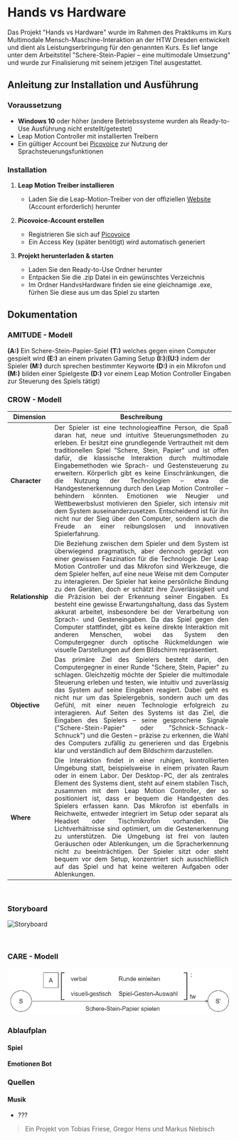 
# Hands vs Hardware

Das Projekt "Hands vs Hardware" wurde im Rahmen des Praktikums im Kurs Multimodale Mensch-Maschine-Interaktion an der HTW Dresden entwickelt und dient als Leistungserbringung für den genannten Kurs. Es lief lange unter dem Arbeitstitel "Schere-Stein-Papier – eine multimodale Umsetzung" und wurde zur Finalisierung mit seinem jetzigen Titel ausgestattet.

## Anleitung zur Installation und Ausführung
### Voraussetzung
- **Windows 10** oder höher (andere Betriebssysteme wurden als Ready-to-Use Ausführung nicht erstellt/getestet)
- Leap Motion Controller mit installierten Treibern
- Ein gültiger Account bei [Picovoice](https://picovoice.ai) zur Nutzung der Sprachsteuerungsfunktionen

### Installation

1. **Leap Motion Treiber installieren**
   - Laden Sie die Leap-Motion-Treiber von der offiziellen [Website](https://leap2.ultraleap.com/downloads/leap-motion-controller/) (Account erforderlich) herunter
   
2. **Picovoice-Account erstellen**
   - Registrieren Sie sich auf [Picovoice](https://picovoice.ai) 
   - Ein Access Key (später benötigt) wird automatisch generiert

3. **Projekt herunterladen & starten**
   - Laden Sie den Ready-to-Use Ordner herunter
   - Entpacken Sie die .zip Datei in ein gewünschtes Verzeichnis 
   - Im Ordner HandvsHardware finden sie eine gleichnamige .exe, fürhen Sie diese aus um das Spiel zu starten

## Dokumentation 
### AMITUDE - Modell

**(A:)** Ein Schere-Stein-Papier-Spiel **(T:)** welches gegen einen Computer gespielt wird **(E:)** an einem privaten Gaming Setup **(I:)**(**(U:)** indem der Spieler **(M:)** durch sprechen bestimmter Keyworte **(D:)** in ein Mikrofon und **(M:)** bilden einer Spielgeste **(D:)** vor einem Leap Motion Controller Eingaben zur Steuerung des Spiels tätigt)

### CROW - Modell

| **Dimension** | **Beschreibung** |
|---------------|----------------------------------------------------------------------------------------------------------------------------------------------------------------------------------------------------------------------------------------------------------------------------------------------------------------------------------------------------------------------------------------------------------------------------------------------------------------------------------------------------------------------------------------------------------------------------------------------------------------------------------------------------------------------------------------------------------------------------------------------------------------------------------------------------------------------------|
| **Character** | <div style ="text-align:justify"> Der Spieler ist eine technologieaffine Person, die Spaß daran hat, neue und intuitive Steuerungsmethoden zu erleben. Er besitzt eine grundlegende Vertrautheit mit dem traditionellen Spiel "Schere, Stein, Papier" und ist offen dafür, die klassische Interaktion durch multimodale Eingabemethoden wie Sprach- und Gestensteuerung zu erweitern. Körperlich gibt es keine Einschränkungen, die die Nutzung der Technologien – etwa die Handgestenerkennung durch den Leap Motion Controller – behindern könnten. Emotionen wie Neugier und Wettbewerbslust motivieren den Spieler, sich intensiv mit dem System auseinanderzusetzen. Entscheidend ist für ihn nicht nur der Sieg über den Computer, sondern auch die Freude an einer reibungslosen und innovativen Spielerfahrung.|
| **Relationship** | <div style ="text-align:justify">Die Beziehung zwischen dem Spieler und dem System ist überwiegend pragmatisch, aber dennoch geprägt von einer gewissen Faszination für die Technologie. Der Leap Motion Controller und das Mikrofon sind Werkzeuge, die dem Spieler helfen, auf eine neue Weise mit dem Computer zu interagieren. Der Spieler hat keine persönliche Bindung zu den Geräten, doch er schätzt ihre Zuverlässigkeit und die Präzision bei der Erkennung seiner Eingaben. Es besteht eine gewisse Erwartungshaltung, dass das System akkurat arbeitet, insbesondere bei der Verarbeitung von Sprach- und Gesteneingaben. Da das Spiel gegen den Computer stattfindet, gibt es keine direkte Interaktion mit anderen Menschen, wobei das System den Computergegner durch optische Rückmeldungen wie visuelle Darstellungen auf dem Bildschirm repräsentiert.|
| **Objective** | <div style ="text-align:justify">Das primäre Ziel des Spielers besteht darin, den Computergegner in einer Runde "Schere, Stein, Papier" zu schlagen. Gleichzeitig möchte der Spieler die multimodale Steuerung erleben und testen, wie intuitiv und zuverlässig das System auf seine Eingaben reagiert. Dabei geht es nicht nur um das Spielergebnis, sondern auch um das Gefühl, mit einer neuen Technologie erfolgreich zu interagieren. Auf Seiten des Systems ist das Ziel, die Eingaben des Spielers – seine gesprochene Signale ("Schere-Stein-Papier" oder "Schnick-Schnack-Schnuck") und die Gesten – präzise zu erkennen, die Wahl des Computers zufällig zu generieren und das Ergebnis klar und verständlich auf dem Bildschirm darzustellen.|
| **Where** |  <div style ="text-align:justify"> Die Interaktion findet in einer ruhigen, kontrollierten Umgebung statt, beispielsweise in einem privaten Raum oder in einem Labor. Der Desktop-PC, der als zentrales Element des Systems dient, steht auf einem stabilen Tisch, zusammen mit dem Leap Motion Controller, der so positioniert ist, dass er bequem die Handgesten des Spielers erfassen kann. Das Mikrofon ist ebenfalls in Reichweite, entweder integriert im Setup oder separat als Headset oder Tischmikrofon vorhanden. Die Lichtverhältnisse sind optimiert, um die Gestenerkennung zu unterstützen. Die Umgebung ist frei von lauten Geräuschen oder Ablenkungen, um die Spracherkennung nicht zu beeinträchtigen. Der Spieler sitzt oder steht bequem vor dem Setup, konzentriert sich ausschließlich auf das Spiel und hat keine weiteren Aufgaben oder Ablenkungen.|

<br>

### Storyboard
![Storyboard](Dokumentation/Pictures/Storyboard.png)

<br>

### CARE - Modell
![CARE-Modell](Dokumentation/Pictures/CARE_Modell.png)

### Ablaufplan
#### Spiel

#### Emotionen Bot

### Quellen 
#### Musik
   - ???



> Ein Projekt von Tobias Friese, Gregor Hens und Markus Niebisch 